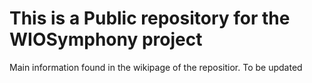 # This is a Public repository for the WIOSymphony project
Main information found in the wikipage of the repositior. 
To be updated
